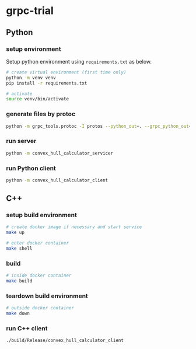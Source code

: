 # grpc-trial

## Python

### setup environment

Setup python environment using `requirements.txt` as below.

```sh
# create virtual environment (first time only)
python -m venv venv
pip install -r requirements.txt

# activate
source venv/bin/activate
```

### generate files by protoc

```sh
python -m grpc_tools.protoc -I protos --python_out=. --grpc_python_out=. --mypy_out=. --mypy_grpc_out=. protos/calculator.proto
```

### run server

```sh
python -m convex_hull_calculator_servicer
```

### run Python client

```sh
python -m convex_hull_calculator_client
```

## C++

### setup build environment

```sh
# create docker image if necessary and start service
make up

# enter docker container
make shell
```

### build

```sh
# inside docker container
make build
```

### teardown build environment

```sh
# outside docker container
make down
```

### run C++ client

```sh
./build/Release/convex_hull_calculator_client
```
